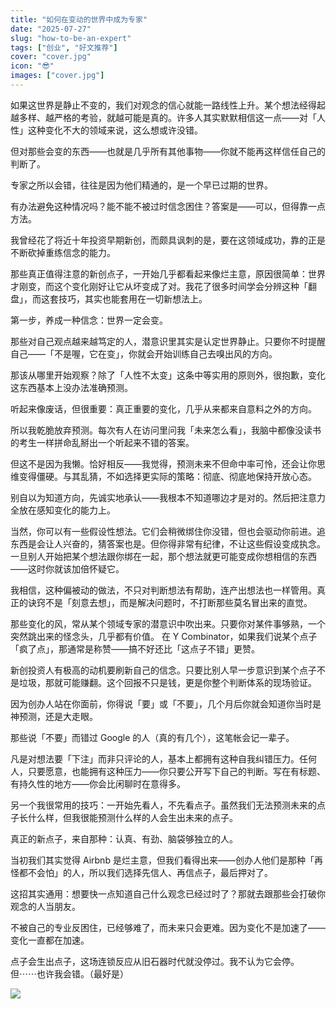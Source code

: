 ```yaml
---
title: "如何在变动的世界中成为专家"
date: "2025-07-27"
slug: "how-to-be-an-expert"
tags: ["创业", "好文推荐"]
cover: "cover.jpg"
icon: "😎"
images: ["cover.jpg"]
---
```

如果这世界是静止不变的，我们对观念的信心就能一路线性上升。某个想法经得起越多样、越严格的考验，就越可能是真的。许多人其实默默相信这一点——对「人性」这种变化不大的领域来说，这么想或许没错。



但对那些会变的东西——也就是几乎所有其他事物——你就不能再这样信任自己的判断了。



专家之所以会错，往往是因为他们精通的，是一个早已过期的世界。



有办法避免这种情况吗？能不能不被过时信念困住？答案是——可以，但得靠一点方法。



我曾经花了将近十年投资早期新创，而颇具讽刺的是，要在这领域成功，靠的正是不断砍掉重练信念的能力。



那些真正值得注意的新创点子，一开始几乎都看起来像烂主意，原因很简单：世界才刚变，而这个变化刚好让它从坏变成了对。我花了很多时间学会分辨这种「翻盘」，而这套技巧，其实也能套用在一切新想法上。



第一步，养成一种信念：世界一定会变。



那些对自己观点越来越笃定的人，潜意识里其实是认定世界静止。只要你不时提醒自己——「不是喔，它在变」，你就会开始训练自己去嗅出风的方向。



那该从哪里开始观察？除了「人性不太变」这条中等实用的原则外，很抱歉，变化这东西基本上没办法准确预测。



听起来像废话，但很重要：真正重要的变化，几乎从来都来自意料之外的方向。



所以我乾脆放弃预测。每次有人在访问里问我「未来怎么看」，我脑中都像没读书的考生一样拼命乱掰出一个听起来不错的答案。



但这不是因为我懒。恰好相反——我觉得，预测未来不但命中率可怜，还会让你思维变得僵硬。与其乱猜，不如选择更实际的策略：彻底、彻底地保持开放心态。



别自以为知道方向，先诚实地承认——我根本不知道哪边才是对的。然后把注意力全放在感知变化的能力上。



当然，你可以有一些假设性想法。它们会稍微绑住你没错，但也会驱动你前进。追东西是会让人兴奋的，猜答案也是。但你得非常有纪律，不让这些假设变成执念。
一旦别人开始把某个想法跟你绑在一起，那个想法就更可能变成你想相信的东西——这时你就该加倍怀疑它。



我相信，这种偏被动的做法，不只对判断想法有帮助，连产出想法也一样管用。真正的诀窍不是「刻意去想」，而是解决问题时，不打断那些莫名冒出来的直觉。



那些变化的风，常从某个领域专家的潜意识中吹出来。只要你对某件事够熟，一个突然跳出来的怪念头，几乎都有价值。
在 Y Combinator，如果我们说某个点子「疯了点」，那通常是称赞——搞不好还比「这点子不错」更赞。



新创投资人有极高的动机要刷新自己的信念。只要比别人早一步意识到某个点子不是垃圾，那就可能赚翻。这个回报不只是钱，更是你整个判断体系的现场验证。



因为创办人站在你面前，你得说「要」或「不要」，几个月后你就会知道你当时是神预测，还是大走眼。



那些说「不要」而错过 Google 的人（真的有几个），这笔帐会记一辈子。



凡是对想法要「下注」而非只评论的人，基本上都拥有这种自我纠错压力。任何人，只要愿意，也能拥有这种压力——你只要公开写下自己的判断。写在有标题、有持久性的地方——你会比闲聊时在意得多。



另一个我很常用的技巧：一开始先看人，不先看点子。虽然我们无法预测未来的点子长什么样，但我很能预测什么样的人会生出未来的点子。



真正的新点子，来自那种：认真、有劲、脑袋够独立的人。



当初我们其实觉得 Airbnb 是烂主意，但我们看得出来——创办人他们是那种「再怪都不会怕」的人，所以我们选择先信人、再信点子，最后押对了。



这招其实通用：想要快一点知道自己什么观念已经过时了？那就去跟那些会打破你观念的人当朋友。



不被自己的专业反困住，已经够难了，而未来只会更难。因为变化不是加速了——变化一直都在加速。



点子会生出点子，这场连锁反应从旧石器时代就没停过。我不认为它会停。
但⋯⋯也许我会错。（最好是）




![](https://prod-files-secure.s3.us-west-2.amazonaws.com/112d0858-5090-4d34-a606-b75eb8d65fd2/46476355-9cf3-4e99-9b7a-3531bc426380/1000202064.png?X-Amz-Algorithm=AWS4-HMAC-SHA256&X-Amz-Content-Sha256=UNSIGNED-PAYLOAD&X-Amz-Credential=ASIAZI2LB4667HLLQTGE%2F20250827%2Fus-west-2%2Fs3%2Faws4_request&X-Amz-Date=20250827T184204Z&X-Amz-Expires=3600&X-Amz-Security-Token=IQoJb3JpZ2luX2VjEDsaCXVzLXdlc3QtMiJGMEQCIEFfQ9bZt6KKA1rlMgnc235NuJcxZm3%2FmTFIOXYhRMqYAiALbhQdD7D2U4QLnh2wp2zv06L2E5zq%2BYmTI10bEI%2BGQyqIBAiU%2F%2F%2F%2F%2F%2F%2F%2F%2F%2F8BEAAaDDYzNzQyMzE4MzgwNSIMZMEeimPeBHE9oaa1KtwD47NFgSZm3zcF2mzW%2FVlYQCf8ls%2BgW9sN5otb8T7fSAsyXsMOHUEpJOtWMndFjGpD6vMOTYtlj0PBVNgzYS2RkuK8vzdSIWtvkYsoLp4u37Z6hWreaQGaZw3UkE6vVLbroITh0Qm9ldKjiH%2Fave3AHXDPr5Z%2BpvSrEi2AM9YbkfI1RzEFUh5YcvaHDvUSIkREsL61S9jxob%2FID9MVcpYzYLU0OXIU1sjKGuFcO6ormxYuu9GmH53ItpjmcoQ6g6EH2l4lEz9er58vDnHQX9J5Wr87Kcf9GR22%2FWmR%2FPjo5NkXVNYLgSLruY4zU%2BAnovmHQLZaO5lzYvtpL0jJ7NDk7Q6bdEXQMsBAPEsy5rTrVKDuMAgh86ADXgsjHB0rzMMGutjT1TTD0XHlwRbyC3dpGy53xl5iX1ASqxoRldbGZ6b23dDS04GttknXfoPeIwJstFtEdxzubfXlsUHp1i8mGdSOw5CoynYE7PO9COUGwVFPrPgAvBEQ7PTZYZ6gqua51dhfCNC83VaSAZkWUJJvOS4Cht0iq6ylqvGHXUzHx5AYYXlh1lDSEyiMeOYnuQTsQ7fAlpjO6cPSwCfYpROhVs0WRcHsKb9lsC23pm9NBe%2BIXqCBDUIr8dre6qMw1p69xQY6pgER6FcvOHjcqBqrtviCaBvCBPVitx%2F3pkAqGLxIHa6eBw9Uy6re1szB6nQGd8oL14w5RRKqX7x9liXy8fqj64R%2F%2BV6ZsC6oGsD%2BXMWtqb4sgirNAZJw%2FlemiCoRNC%2FVw7aIQEO0kBJQlLbWy6Yn9ZYUQs6loGmaBQEKVeGzadY2yd4neq%2BPRDdILNEgmsjPQTmk4Zau%2FYRBtM1Pe61i1JxO7r5oAMM8&X-Amz-Signature=b7ee917a55bb75fa6d546b6aded0a112b40de5a2ff1277dfff7ffa623313b89d&X-Amz-SignedHeaders=host&x-amz-checksum-mode=ENABLED&x-id=GetObject)

